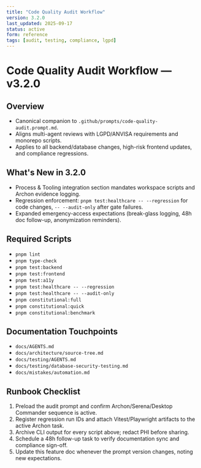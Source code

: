 ```yaml
---
title: "Code Quality Audit Workflow"
version: 3.2.0
last_updated: 2025-09-17
status: active
form: reference
tags: [audit, testing, compliance, lgpd]
---
```


# Code Quality Audit Workflow — v3.2.0

## Overview
- Canonical companion to `.github/prompts/code-quality-audit.prompt.md`.
- Aligns multi-agent reviews with LGPD/ANVISA requirements and monorepo scripts.
- Applies to all backend/database changes, high-risk frontend updates, and compliance regressions.

## What's New in 3.2.0
- Process & Tooling integration section mandates workspace scripts and Archon evidence logging.
- Regression enforcement: `pnpm test:healthcare -- --regression` for code changes, `-- --audit-only` after gate failures.
- Expanded emergency-access expectations (break-glass logging, 48h doc follow-up, anonymization reminders).
## Required Scripts
- `pnpm lint`
- `pnpm type-check`
- `pnpm test:backend`
- `pnpm test:frontend`
- `pnpm test:a11y`
- `pnpm test:healthcare -- --regression`
- `pnpm test:healthcare -- --audit-only`
- `pnpm constitutional:full`
- `pnpm constitutional:quick`
- `pnpm constitutional:benchmark`

## Documentation Touchpoints
- `docs/AGENTS.md`
- `docs/architecture/source-tree.md`
- `docs/testing/AGENTS.md`
- `docs/testing/database-security-testing.md`
- `docs/mistakes/automation.md`

## Runbook Checklist
1. Preload the audit prompt and confirm Archon/Serena/Desktop Commander sequence is active.
2. Register regression run IDs and attach Vitest/Playwright artifacts to the active Archon task.
3. Archive CLI output for every script above; redact PHI before sharing.
4. Schedule a 48h follow-up task to verify documentation sync and compliance sign-off.
5. Update this feature doc whenever the prompt version changes, noting new expectations.
